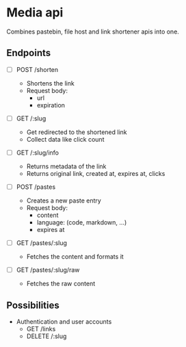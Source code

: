 # Media api

Combines pastebin, file host and link shortener apis into one.

## Endpoints

- [ ] POST /shorten
  - Shortens the link
  - Request body:
    - url
    - expiration

- [ ] GET /:slug
  - Get redirected to the shortened link
  - Collect data like click count

- [ ] GET /:slug/info
  - Returns metadata of the link
  - Returns original link, created at, expires at, clicks

- [ ] POST /pastes
  - Creates a new paste entry
  - Request body:
    - content
    - language: (code, markdown, ...)
    - expires at

- [ ] GET /pastes/:slug
  - Fetches the content and formats it

- [ ] GET /pastes/:slug/raw
  - Fetches the raw content


## Possibilities

- Authentication and user accounts
  - GET /links
  - DELETE /:slug
